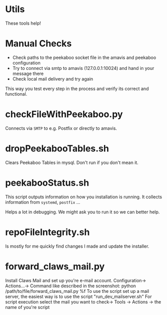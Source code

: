 # Utils #

These tools help!

# Manual Checks #

   - Check paths to the peekaboo socket file in the amavis and peekaboo configuration
   - Try to connect via smtp to amavis (127.0.0.1:10024) and hand in your message there
   - Check local mail delivery and try again

This way you test every step in the process and verify its correct and functional.


# checkFileWithPeekaboo.py #

Connects via `SMTP` to e.g. Postfix or directly to amavis.


# dropPeekabooTables.sh #

Clears Peekaboo Tables in mysql.
Don't run if you don't mean it.


# peekabooStatus.sh #

This script outputs information on how you installation is running.
It collects information from `systemd`, `postfix` ...

Helps a lot in debugging. We might ask you to run it so we can better help.

# repoFileIntegrity.sh #

Is mostly for me quickly find changes I made and update the installer.

# forward_claws_mail.py #
Install Claws Mail and set up you're e-mail account.
Configuration-> Actions...-> Command like described in the screenshot: python /path/to/file/forward_claws_mail.py %f
To use the script set up a mail server, the easiest way is to use the script "run_dev_mailserver.sh"
For script execution select the mail you want to check-> Tools -> Actions -> the name of you're script

